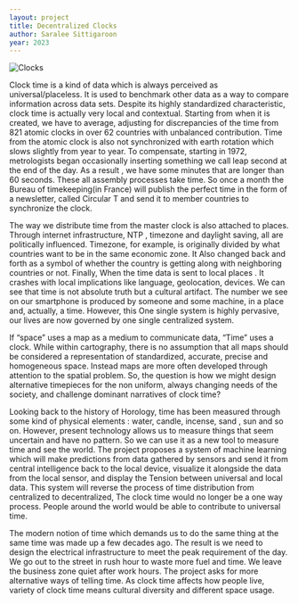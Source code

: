 ```yaml
---
layout: project
title: Decentralized Clocks
author: Saralee Sittigaroon
year: 2023
---
```



![Clocks](https://freight.cargo.site/w/972/q/75/i/eae3f7124da1c1030eeb148552e26a0285670857b97b5e48220a5138a0f7d8e9/Animation4.gif "Clocks")

Clock time is a kind of data which is always  perceived  as universal/placeless. It is used to benchmark other data as a way to compare information across data sets. Despite its highly standardized characteristic, clock time is actually very local and contextual. Starting from when it is created, we have to average, adjusting for discrepancies  of the time from 821 atomic clocks in over 62 countries with unbalanced contribution. Time from the atomic clock is also not synchronized with earth rotation which slows slightly from year to year. To compensate, starting in 1972, metrologists began occasionally inserting something we call leap second at the end of the day. As a result , we have some minutes that are longer than 60 seconds. These all assembly processes take time. So once a month the Bureau of timekeeping(in France) will publish the perfect time in the form of a newsletter, called Circular T and send it to member countries to synchronize the clock.


The way we distribute time from the master clock is also attached to places. Through internet infrastructure, NTP ,  timezone and daylight saving, all are  politically influenced. Timezone, for example, is originally divided by what countries want to be in the same economic zone. It Also changed back and forth as a symbol of whether the country is  getting along with neighboring countries or not. Finally, When the time data is sent to local places . It crashes with local implications like language, geolocation, devices. We can see that time is not absolute truth but a cultural artifact. The number we see on our smartphone is produced by someone and some machine,  in a place and, actually, a time. However, this One single system is highly pervasive, our lives are now governed by one single centralized system.

If “space” uses a map as a medium to communicate data, “Time” uses a clock. While  within  cartography, there is no assumption that all maps should be considered a representation of  standardized, accurate, precise and homogeneous space. Instead maps are more often developed through attention to the spatial problem. So, the question is  how we might design  alternative timepieces for the non uniform, always changing needs of the society, and challenge dominant narratives of clock time?
 
Looking back to the history of Horology, time has been measured through some kind of physical elements : water, candle, incense, sand , sun and so on. However, present  technology allows us to measure things that seem uncertain and have no pattern. So we can use it as a new tool to measure time and see the world. The project proposes a system of  machine learning which will make predictions from data gathered by sensors  and send it from central intelligence back to the local device, visualize it alongside the data from the local sensor, and display the Tension between universal and local data. This system will reverse the process of time distribution from centralized to decentralized, The clock time would no longer be a one way process. People around the world  would be able to  contribute to universal time. 

The modern notion of time which demands us to do the same thing at the same time was made up a few decades ago.  The result is we need to design the electrical infrastructure to meet the peak requirement of the day. We go out to the street in rush hour to waste more fuel and time. We leave the business zone quiet after work hours. The project asks for  more alternative ways of telling time. As clock time affects how people live,  variety of clock time means cultural diversity and different space usage.







